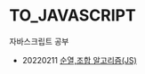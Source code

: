# TO_JAVASCRIPT
자바스크립트 공부


* 20220211 [순열,조합 알고리즘(JS)][googlelink]

[googlelink]:https://velog.io/@refindmysapporo/%EC%88%9C%EC%97%B4%EC%A1%B0%ED%95%A9-%EC%95%8C%EA%B3%A0%EB%A6%AC%EC%A6%98JS
